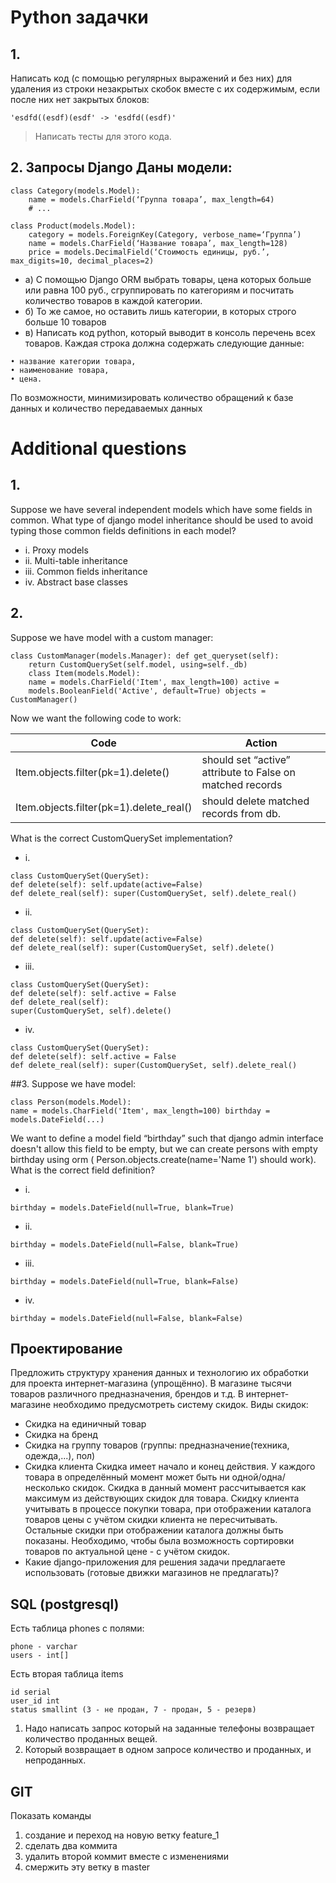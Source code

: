 # Python задачки

## 1.
Написать код (с помощью регулярных выражений и без них) для 
удаления из строки незакрытых скобок вместе с их содержимым,
если после них нет закрытых блоков: 
```
'esdfd((esdf)(esdf' -> 'esdfd((esdf)'
```
> Написать тесты для этого кода.

## 2. Запросы Django Даны модели:
```
class Category(models.Model):
    name = models.CharField(‘Группа товара’, max_length=64) 
    # ...

class Product(models.Model):
    category = models.ForeignKey(Category, verbose_name=‘Группа’)
    name = models.CharField(‘Название товара’, max_length=128)
    price = models.DecimalField(‘Стоимость единицы, руб.’, max_digits=10, decimal_places=2)
```
- а) С помощью Django ORM выбрать товары, цена которых больше
или равна 100 руб., сгруппировать по категориям и посчитать
количество товаров в каждой категории.
- б) То же самое, но оставить лишь категории, в которых строго больше
10 товаров
- в) Написать код python, который выводит в консоль перечень всех
товаров. Каждая строка должна содержать следующие данные:
```
• название категории товара,
• наименование товара, 
• цена.
```

По возможности, минимизировать количество обращений к базе
данных и количество передаваемых данных


# Additional questions
## 1.
Suppose we have several independent models which have some fields
in common. What type of django model inheritance should be used to
avoid typing those common fields definitions in each model?
- i. Proxy models
- ii. Multi-table inheritance
- iii. Common fields inheritance
- iv. Abstract base classes

## 2.
Suppose we have model with a custom manager:
```
class CustomManager(models.Manager): def get_queryset(self):
    return CustomQuerySet(self.model, using=self._db)
    class Item(models.Model):
    name = models.CharField('Item', max_length=100) active =
    models.BooleanField('Active', default=True) objects = CustomManager()
```
Now we want the following code to work:

| Code | Action |
| ------ | ------ |
| Item.objects.filter(pk=1).delete() | should set “active” attribute to False on matched records |
| Item.objects.filter(pk=1).delete_real() | should delete matched records from db. |

What is the correct CustomQuerySet implementation?
- i.
```
class CustomQuerySet(QuerySet):
def delete(self): self.update(active=False)
def delete_real(self): super(CustomQuerySet, self).delete_real()
```
- ii.
```
class CustomQuerySet(QuerySet):
def delete(self): self.update(active=False)
def delete_real(self): super(CustomQuerySet, self).delete()
```
- iii.
```
class CustomQuerySet(QuerySet):
def delete(self): self.active = False
def delete_real(self):
super(CustomQuerySet, self).delete()
```
- iv.
```
class CustomQuerySet(QuerySet):
def delete(self): self.active = False
def delete_real(self): super(CustomQuerySet, self).delete_real()
```

##3.
Suppose we have model:
```
class Person(models.Model):
name = models.CharField('Item', max_length=100) birthday =
models.DateField(...)
```
We want to define a model field “birthday” such that django admin
interface doesn't allow this field to be empty, but we can create persons
with empty birthday using orm ( Person.objects.create(name='Name 1')
should work).
What is the correct field definition?
- i. 
```
birthday = models.DateField(null=True, blank=True)
```
- ii.
```
birthday = models.DateField(null=False, blank=True)
```
- iii.
```
birthday = models.DateField(null=True, blank=False)
```
- iv.
 ```
birthday = models.DateField(null=False, blank=False)
```

## Проектирование
Предложить структуру хранения данных и технологию их обработки
для проекта интернет-магазина (упрощённо). В магазине тысячи
товаров различного предназначения, брендов и т.д.
В интернет-магазине необходимо предусмотреть систему скидок.
Виды скидок:
- Скидка на единичный товар
- Скидка на бренд
- Скидка на группу товаров (группы: предназначение(техника,
одежда,...), пол)
- Скидка клиента
Скидка имеет начало и конец действия. У каждого товара в
определённый момент может быть ни одной/одна/несколько
скидок. Скидка в данный момент рассчитывается как максимум
из действующих скидок для товара. Скидку клиента учитывать в
процессе покупки товара, при отображении каталога товаров
цены с учётом скидки клиента не пересчитывать. Остальные
скидки при отображении каталога должны быть показаны.
Необходимо, чтобы была возможность сортировки товаров по
актуальной цене - с учётом скидок.
- Какие django-приложения для решения задачи предлагаете
использовать (готовые движки магазинов не предлагать)?

## SQL (postgresql)
Есть таблица phones с полями:
```
phone - varchar
users - int[]
```
Есть вторая таблица items
```
id serial
user_id int
status smallint (3 - не продан, 7 - продан, 5 - резерв)
```
1. Надо написать запрос который на заданные телефоны возвращает
количество проданных вещей.
2. Который возвращает в одном запросе количество и проданных, и
непроданных.

## GIT
Показать команды
1) создание и переход на новую ветку feature_1
2) сделать два коммита
3) удалить второй коммит вместе с изменениями
4) смержить эту ветку в master
